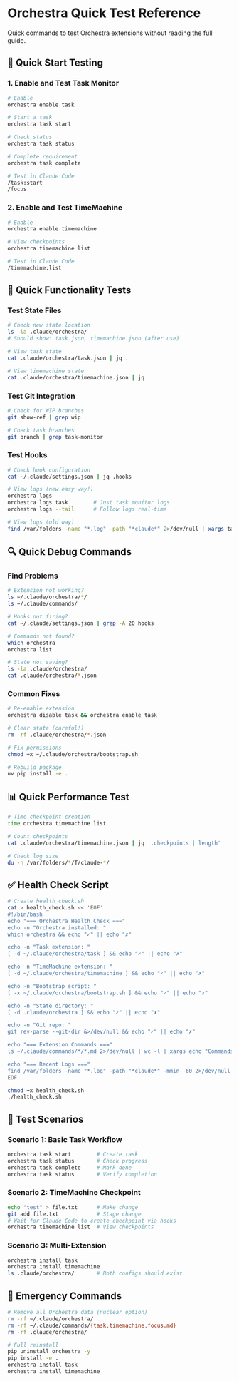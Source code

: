 # Orchestra Quick Test Reference

Quick commands to test Orchestra extensions without reading the full guide.

## 🚀 Quick Start Testing

### 1. Enable and Test Task Monitor

```bash
# Enable
orchestra enable task

# Start a task
orchestra task start

# Check status
orchestra task status

# Complete requirement
orchestra task complete

# Test in Claude Code
/task:start
/focus
```

### 2. Enable and Test TimeMachine

```bash
# Enable
orchestra enable timemachine

# View checkpoints
orchestra timemachine list

# Test in Claude Code
/timemachine:list
```

## 🧪 Quick Functionality Tests

### Test State Files

```bash
# Check new state location
ls -la .claude/orchestra/
# Should show: task.json, timemachine.json (after use)

# View task state
cat .claude/orchestra/task.json | jq .

# View timemachine state
cat .claude/orchestra/timemachine.json | jq .
```

### Test Git Integration

```bash
# Check for WIP branches
git show-ref | grep wip

# Check task branches
git branch | grep task-monitor
```

### Test Hooks

```bash
# Check hook configuration
cat ~/.claude/settings.json | jq .hooks

# View logs (new easy way!)
orchestra logs
orchestra logs task        # Just task monitor logs
orchestra logs --tail      # Follow logs real-time

# View logs (old way)
find /var/folders -name "*.log" -path "*claude*" 2>/dev/null | xargs tail -f
```

## 🔍 Quick Debug Commands

### Find Problems

```bash
# Extension not working?
ls ~/.claude/orchestra/*/
ls ~/.claude/commands/

# Hooks not firing?
cat ~/.claude/settings.json | grep -A 20 hooks

# Commands not found?
which orchestra
orchestra list

# State not saving?
ls -la .claude/orchestra/
cat .claude/orchestra/*.json
```

### Common Fixes

```bash
# Re-enable extension
orchestra disable task && orchestra enable task

# Clear state (careful!)
rm -rf .claude/orchestra/*.json

# Fix permissions
chmod +x ~/.claude/orchestra/bootstrap.sh

# Rebuild package
uv pip install -e .
```

## 📊 Quick Performance Test

```bash
# Time checkpoint creation
time orchestra timemachine list

# Count checkpoints
cat .claude/orchestra/timemachine.json | jq '.checkpoints | length'

# Check log size
du -h /var/folders/*/T/claude-*/
```

## ✅ Health Check Script

```bash
# Create health_check.sh
cat > health_check.sh << 'EOF'
#!/bin/bash
echo "=== Orchestra Health Check ==="
echo -n "Orchestra installed: "
which orchestra && echo "✓" || echo "✗"

echo -n "Task extension: "
[ -d ~/.claude/orchestra/task ] && echo "✓" || echo "✗"

echo -n "TimeMachine extension: "
[ -d ~/.claude/orchestra/timemachine ] && echo "✓" || echo "✗"

echo -n "Bootstrap script: "
[ -x ~/.claude/orchestra/bootstrap.sh ] && echo "✓" || echo "✗"

echo -n "State directory: "
[ -d .claude/orchestra ] && echo "✓" || echo "✗"

echo -n "Git repo: "
git rev-parse --git-dir &>/dev/null && echo "✓" || echo "✗"

echo "=== Extension Commands ==="
ls ~/.claude/commands/*/*.md 2>/dev/null | wc -l | xargs echo "Commands found:"

echo "=== Recent Logs ==="
find /var/folders -name "*.log" -path "*claude*" -mmin -60 2>/dev/null | head -5
EOF

chmod +x health_check.sh
./health_check.sh
```

## 🎯 Test Scenarios

### Scenario 1: Basic Task Workflow
```bash
orchestra task start        # Create task
orchestra task status       # Check progress  
orchestra task complete     # Mark done
orchestra task status       # Verify completion
```

### Scenario 2: TimeMachine Checkpoint
```bash
echo "test" > file.txt      # Make change
git add file.txt            # Stage change
# Wait for Claude Code to create checkpoint via hooks
orchestra timemachine list  # View checkpoints
```

### Scenario 3: Multi-Extension
```bash
orchestra install task
orchestra install timemachine
ls .claude/orchestra/       # Both configs should exist
```

## 🚨 Emergency Commands

```bash
# Remove all Orchestra data (nuclear option)
rm -rf ~/.claude/orchestra/
rm -rf ~/.claude/commands/{task,timemachine,focus.md}
rm -rf .claude/orchestra/

# Full reinstall
pip uninstall orchestra -y
pip install -e .
orchestra install task
orchestra install timemachine
```